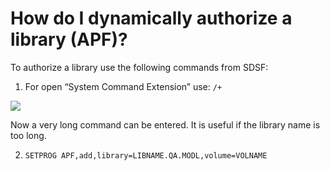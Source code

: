 # How do I dynamically authorize a library (APF)?

To authorize a library use the following commands from SDSF:

1. For open “System Command Extension” use:   `/+` 

<img src="https://github.com/IBA-mainframe-dev/Global-Repository-for-Mainframe-Developers/blob/master/zOS%20System%20operating/images/sdsf-command-extension.png">

Now a very long command can be entered. It is useful if the library name is too long.

2. `SETPROG APF,add,library=LIBNAME.QA.MODL,volume=VOLNAME`
